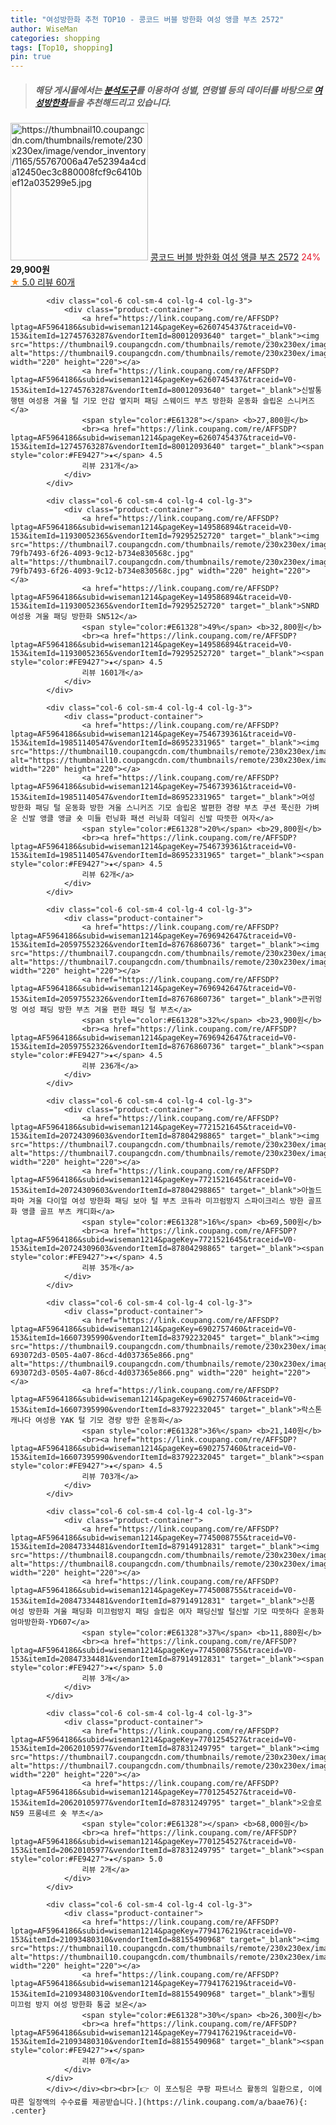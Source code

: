 ```yaml
---
title: "여성방한화 추천 TOP10 - 콩코드 버블 방한화 여성 앵클 부츠 2572"
author: WiseMan
categories: shopping
tags: [Top10, shopping]
pin: true
---
```


> ##### 해당 게시물에서는 [**분석도구**](https://itemscout.io/)를 이용하여 **성별**, **연령별** 등의 데이터를 바탕으로 [**여성방한화**](https://link.coupang.com/a/baae76)들을 추천해드리고 있습니다.
<div class="container"><div class="row">
            <div class="col-6 col-sm-4 col-lg-4 col-lg-3">
                <div class="product-container">
                    <a href="https://link.coupang.com/re/AFFSDP?lptag=AF5964186&subid=wiseman1214&pageKey=7720637960&traceid=V0-153&itemId=20719895074&vendorItemId=87839724598" target="_blank"><img src="https://thumbnail10.coupangcdn.com/thumbnails/remote/230x230ex/image/vendor_inventory/1165/55767006a47e52394a4cda12450ec3c880008fcf9c6410bef12a035299e5.jpg" alt="https://thumbnail10.coupangcdn.com/thumbnails/remote/230x230ex/image/vendor_inventory/1165/55767006a47e52394a4cda12450ec3c880008fcf9c6410bef12a035299e5.jpg" width="220" height="220"></a>
                    <a href="https://link.coupang.com/re/AFFSDP?lptag=AF5964186&subid=wiseman1214&pageKey=7720637960&traceid=V0-153&itemId=20719895074&vendorItemId=87839724598" target="_blank">콩코드 버블 방한화 여성 앵클 부츠 2572</a>
                    <span style="color:#E61328">24%</span> <b>29,900원</b>
                    <br><a href="https://link.coupang.com/re/AFFSDP?lptag=AF5964186&subid=wiseman1214&pageKey=7720637960&traceid=V0-153&itemId=20719895074&vendorItemId=87839724598" target="_blank"><span style="color:#FE9427">★</span> 5.0
                    리뷰 60개</a>
                </div>
            </div>
            
            <div class="col-6 col-sm-4 col-lg-4 col-lg-3">
                <div class="product-container">
                    <a href="https://link.coupang.com/re/AFFSDP?lptag=AF5964186&subid=wiseman1214&pageKey=6260745437&traceid=V0-153&itemId=12745763287&vendorItemId=80012093640" target="_blank"><img src="https://thumbnail9.coupangcdn.com/thumbnails/remote/230x230ex/image/vendor_inventory/d540/1d9798165e0f3cf52a524f45d4305e205b8aa93979a532ef15f85350b58a.JPG" alt="https://thumbnail9.coupangcdn.com/thumbnails/remote/230x230ex/image/vendor_inventory/d540/1d9798165e0f3cf52a524f45d4305e205b8aa93979a532ef15f85350b58a.JPG" width="220" height="220"></a>
                    <a href="https://link.coupang.com/re/AFFSDP?lptag=AF5964186&subid=wiseman1214&pageKey=6260745437&traceid=V0-153&itemId=12745763287&vendorItemId=80012093640" target="_blank">신발통 행텐 여성용 겨울 털 기모 안감 옆지퍼 패딩 스웨이드 부츠 방한화 운동화 슬립온 스니커즈</a>
                    <span style="color:#E61328"></span> <b>27,800원</b>
                    <br><a href="https://link.coupang.com/re/AFFSDP?lptag=AF5964186&subid=wiseman1214&pageKey=6260745437&traceid=V0-153&itemId=12745763287&vendorItemId=80012093640" target="_blank"><span style="color:#FE9427">★</span> 4.5
                    리뷰 231개</a>
                </div>
            </div>
            
            <div class="col-6 col-sm-4 col-lg-4 col-lg-3">
                <div class="product-container">
                    <a href="https://link.coupang.com/re/AFFSDP?lptag=AF5964186&subid=wiseman1214&pageKey=149586894&traceid=V0-153&itemId=11930052365&vendorItemId=79295252720" target="_blank"><img src="https://thumbnail7.coupangcdn.com/thumbnails/remote/230x230ex/image/retail/images/4915582951033244-79fb7493-6f26-4093-9c12-b734e830568c.jpg" alt="https://thumbnail7.coupangcdn.com/thumbnails/remote/230x230ex/image/retail/images/4915582951033244-79fb7493-6f26-4093-9c12-b734e830568c.jpg" width="220" height="220"></a>
                    <a href="https://link.coupang.com/re/AFFSDP?lptag=AF5964186&subid=wiseman1214&pageKey=149586894&traceid=V0-153&itemId=11930052365&vendorItemId=79295252720" target="_blank">SNRD 여성용 겨울 패딩 방한화 SN512</a>
                    <span style="color:#E61328">49%</span> <b>32,800원</b>
                    <br><a href="https://link.coupang.com/re/AFFSDP?lptag=AF5964186&subid=wiseman1214&pageKey=149586894&traceid=V0-153&itemId=11930052365&vendorItemId=79295252720" target="_blank"><span style="color:#FE9427">★</span> 4.5
                    리뷰 1601개</a>
                </div>
            </div>
            
            <div class="col-6 col-sm-4 col-lg-4 col-lg-3">
                <div class="product-container">
                    <a href="https://link.coupang.com/re/AFFSDP?lptag=AF5964186&subid=wiseman1214&pageKey=7546739361&traceid=V0-153&itemId=19851140547&vendorItemId=86952331965" target="_blank"><img src="https://thumbnail10.coupangcdn.com/thumbnails/remote/230x230ex/image/vendor_inventory/e5a7/cc2c55b414672abd168f4651c4843eebcc36b96a8ed5f550e672364d3c2f.jpg" alt="https://thumbnail10.coupangcdn.com/thumbnails/remote/230x230ex/image/vendor_inventory/e5a7/cc2c55b414672abd168f4651c4843eebcc36b96a8ed5f550e672364d3c2f.jpg" width="220" height="220"></a>
                    <a href="https://link.coupang.com/re/AFFSDP?lptag=AF5964186&subid=wiseman1214&pageKey=7546739361&traceid=V0-153&itemId=19851140547&vendorItemId=86952331965" target="_blank">여성 방한화 패딩 털 운동화 방한 겨울 스니커즈 기모 슬립온 발편한 경량 부츠 쿠션 푹신한 가벼운 신발 앵클 앵글 숏 미들 런닝화 패션 러닝화 데일리 신발 따뜻한 여자</a>
                    <span style="color:#E61328">20%</span> <b>29,800원</b>
                    <br><a href="https://link.coupang.com/re/AFFSDP?lptag=AF5964186&subid=wiseman1214&pageKey=7546739361&traceid=V0-153&itemId=19851140547&vendorItemId=86952331965" target="_blank"><span style="color:#FE9427">★</span> 4.5
                    리뷰 62개</a>
                </div>
            </div>
            
            <div class="col-6 col-sm-4 col-lg-4 col-lg-3">
                <div class="product-container">
                    <a href="https://link.coupang.com/re/AFFSDP?lptag=AF5964186&subid=wiseman1214&pageKey=7696942647&traceid=V0-153&itemId=20597552326&vendorItemId=87676860736" target="_blank"><img src="https://thumbnail7.coupangcdn.com/thumbnails/remote/230x230ex/image/vendor_inventory/bfce/6b2ce764c282cf83b5b7bded37bc80a6e11d1708db9af5eadcdf62dea9df.jpg" alt="https://thumbnail7.coupangcdn.com/thumbnails/remote/230x230ex/image/vendor_inventory/bfce/6b2ce764c282cf83b5b7bded37bc80a6e11d1708db9af5eadcdf62dea9df.jpg" width="220" height="220"></a>
                    <a href="https://link.coupang.com/re/AFFSDP?lptag=AF5964186&subid=wiseman1214&pageKey=7696942647&traceid=V0-153&itemId=20597552326&vendorItemId=87676860736" target="_blank">큰귀멍멍 여성 패딩 방한 부츠 겨울 편한 패딩 털 부츠</a>
                    <span style="color:#E61328">32%</span> <b>23,900원</b>
                    <br><a href="https://link.coupang.com/re/AFFSDP?lptag=AF5964186&subid=wiseman1214&pageKey=7696942647&traceid=V0-153&itemId=20597552326&vendorItemId=87676860736" target="_blank"><span style="color:#FE9427">★</span> 4.5
                    리뷰 236개</a>
                </div>
            </div>
            
            <div class="col-6 col-sm-4 col-lg-4 col-lg-3">
                <div class="product-container">
                    <a href="https://link.coupang.com/re/AFFSDP?lptag=AF5964186&subid=wiseman1214&pageKey=7721521645&traceid=V0-153&itemId=20724309603&vendorItemId=87804298865" target="_blank"><img src="https://thumbnail7.coupangcdn.com/thumbnails/remote/230x230ex/image/vendor_inventory/33ba/83587c45851dd7b8ea402bef65c8b921e9ec38d66f1555b71cc19d33ab82.jpg" alt="https://thumbnail7.coupangcdn.com/thumbnails/remote/230x230ex/image/vendor_inventory/33ba/83587c45851dd7b8ea402bef65c8b921e9ec38d66f1555b71cc19d33ab82.jpg" width="220" height="220"></a>
                    <a href="https://link.coupang.com/re/AFFSDP?lptag=AF5964186&subid=wiseman1214&pageKey=7721521645&traceid=V0-153&itemId=20724309603&vendorItemId=87804298865" target="_blank">아놀드파마 겨울 다이얼 여성 방한화 패딩 보아 털 부츠 코듀라 미끄럼방지 스파이크리스 방한 골프화 앵클 골프 부츠 캐디화</a>
                    <span style="color:#E61328">16%</span> <b>69,500원</b>
                    <br><a href="https://link.coupang.com/re/AFFSDP?lptag=AF5964186&subid=wiseman1214&pageKey=7721521645&traceid=V0-153&itemId=20724309603&vendorItemId=87804298865" target="_blank"><span style="color:#FE9427">★</span> 4.5
                    리뷰 35개</a>
                </div>
            </div>
            
            <div class="col-6 col-sm-4 col-lg-4 col-lg-3">
                <div class="product-container">
                    <a href="https://link.coupang.com/re/AFFSDP?lptag=AF5964186&subid=wiseman1214&pageKey=6902757460&traceid=V0-153&itemId=16607395990&vendorItemId=83792232045" target="_blank"><img src="https://thumbnail9.coupangcdn.com/thumbnails/remote/230x230ex/image/retail/images/6762278641598192-693072d3-0505-4a07-86cd-4d037365e866.png" alt="https://thumbnail9.coupangcdn.com/thumbnails/remote/230x230ex/image/retail/images/6762278641598192-693072d3-0505-4a07-86cd-4d037365e866.png" width="220" height="220"></a>
                    <a href="https://link.coupang.com/re/AFFSDP?lptag=AF5964186&subid=wiseman1214&pageKey=6902757460&traceid=V0-153&itemId=16607395990&vendorItemId=83792232045" target="_blank">락스톤캐나다 여성용 YAK 털 기모 경량 방한 운동화</a>
                    <span style="color:#E61328">36%</span> <b>21,140원</b>
                    <br><a href="https://link.coupang.com/re/AFFSDP?lptag=AF5964186&subid=wiseman1214&pageKey=6902757460&traceid=V0-153&itemId=16607395990&vendorItemId=83792232045" target="_blank"><span style="color:#FE9427">★</span> 4.5
                    리뷰 703개</a>
                </div>
            </div>
            
            <div class="col-6 col-sm-4 col-lg-4 col-lg-3">
                <div class="product-container">
                    <a href="https://link.coupang.com/re/AFFSDP?lptag=AF5964186&subid=wiseman1214&pageKey=7745008755&traceid=V0-153&itemId=20847334481&vendorItemId=87914912831" target="_blank"><img src="https://thumbnail8.coupangcdn.com/thumbnails/remote/230x230ex/image/vendor_inventory/5b2e/bfffd375306266e774c026e5e39e41d93ec222ca61c5cd82c4dd6721c8c4.jpg" alt="https://thumbnail8.coupangcdn.com/thumbnails/remote/230x230ex/image/vendor_inventory/5b2e/bfffd375306266e774c026e5e39e41d93ec222ca61c5cd82c4dd6721c8c4.jpg" width="220" height="220"></a>
                    <a href="https://link.coupang.com/re/AFFSDP?lptag=AF5964186&subid=wiseman1214&pageKey=7745008755&traceid=V0-153&itemId=20847334481&vendorItemId=87914912831" target="_blank">신품 여성 방한화 겨울 패딩화 미끄럼방지 패딩 슬립온 여자 패딩신발 털신발 기모 따뜻하다 운동화 엄마방한화-YD607</a>
                    <span style="color:#E61328">37%</span> <b>11,880원</b>
                    <br><a href="https://link.coupang.com/re/AFFSDP?lptag=AF5964186&subid=wiseman1214&pageKey=7745008755&traceid=V0-153&itemId=20847334481&vendorItemId=87914912831" target="_blank"><span style="color:#FE9427">★</span> 5.0
                    리뷰 3개</a>
                </div>
            </div>
            
            <div class="col-6 col-sm-4 col-lg-4 col-lg-3">
                <div class="product-container">
                    <a href="https://link.coupang.com/re/AFFSDP?lptag=AF5964186&subid=wiseman1214&pageKey=7701254527&traceid=V0-153&itemId=20620105977&vendorItemId=87831249795" target="_blank"><img src="https://thumbnail7.coupangcdn.com/thumbnails/remote/230x230ex/image/vendor_inventory/0600/7964cc143c03ae8075fb7dd42128e61febc9617e8bf64454148e0e179958.jpg" alt="https://thumbnail7.coupangcdn.com/thumbnails/remote/230x230ex/image/vendor_inventory/0600/7964cc143c03ae8075fb7dd42128e61febc9617e8bf64454148e0e179958.jpg" width="220" height="220"></a>
                    <a href="https://link.coupang.com/re/AFFSDP?lptag=AF5964186&subid=wiseman1214&pageKey=7701254527&traceid=V0-153&itemId=20620105977&vendorItemId=87831249795" target="_blank">오슬로 N59 프롱네르 숏 부츠</a>
                    <span style="color:#E61328"></span> <b>68,000원</b>
                    <br><a href="https://link.coupang.com/re/AFFSDP?lptag=AF5964186&subid=wiseman1214&pageKey=7701254527&traceid=V0-153&itemId=20620105977&vendorItemId=87831249795" target="_blank"><span style="color:#FE9427">★</span> 5.0
                    리뷰 2개</a>
                </div>
            </div>
            
            <div class="col-6 col-sm-4 col-lg-4 col-lg-3">
                <div class="product-container">
                    <a href="https://link.coupang.com/re/AFFSDP?lptag=AF5964186&subid=wiseman1214&pageKey=7794176219&traceid=V0-153&itemId=21093480310&vendorItemId=88155490968" target="_blank"><img src="https://thumbnail10.coupangcdn.com/thumbnails/remote/230x230ex/image/vendor_inventory/60a7/d0f0fb1ce4e68bffae135e9ea2bdc4f5e5289a7b18ebeeb75a7e6898917f.jpeg" alt="https://thumbnail10.coupangcdn.com/thumbnails/remote/230x230ex/image/vendor_inventory/60a7/d0f0fb1ce4e68bffae135e9ea2bdc4f5e5289a7b18ebeeb75a7e6898917f.jpeg" width="220" height="220"></a>
                    <a href="https://link.coupang.com/re/AFFSDP?lptag=AF5964186&subid=wiseman1214&pageKey=7794176219&traceid=V0-153&itemId=21093480310&vendorItemId=88155490968" target="_blank">퀼팅 미끄럼 방지 여성 방한화 통굽 보온</a>
                    <span style="color:#E61328">30%</span> <b>26,300원</b>
                    <br><a href="https://link.coupang.com/re/AFFSDP?lptag=AF5964186&subid=wiseman1214&pageKey=7794176219&traceid=V0-153&itemId=21093480310&vendorItemId=88155490968" target="_blank"><span style="color:#FE9427">★</span> 
                    리뷰 0개</a>
                </div>
            </div>
            </div></div><br><br>[👉 이 포스팅은 쿠팡 파트너스 활동의 일환으로, 이에 따른 일정액의 수수료를 제공받습니다.](https://link.coupang.com/a/baae76){: .center}